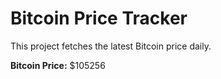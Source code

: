 # Bitcoin Price Tracker

This project fetches the latest Bitcoin price daily.

**Bitcoin Price:** $105256
